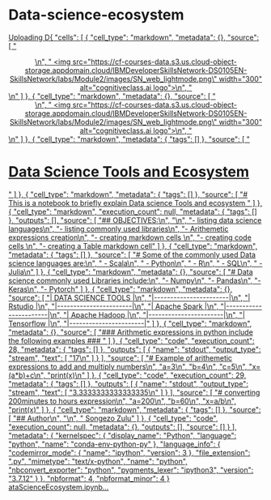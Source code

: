 # Data-science-ecosystem
[Uploading D{
 "cells": [
  {
   "cell_type": "markdown",
   "metadata": {},
   "source": [
    "<center>\n",
    "    <img src=\"https://cf-courses-data.s3.us.cloud-object-storage.appdomain.cloud/IBMDeveloperSkillsNetwork-DS0105EN-SkillsNetwork/labs/Module2/images/SN_web_lightmode.png\" width=\"300\" alt=\"cognitiveclass.ai logo\">\n",
    "</center>\n"
   ]
  },
  {
   "cell_type": "markdown",
   "metadata": {},
   "source": [
    "<center>\n",
    "    <img src=\"https://cf-courses-data.s3.us.cloud-object-storage.appdomain.cloud/IBMDeveloperSkillsNetwork-DS0105EN-SkillsNetwork/labs/Module2/images/SN_web_lightmode.png\" width=\"300\" alt=\"cognitiveclass.ai logo\">\n",
    "</center>\n"
   ]
  },
  {
   "cell_type": "markdown",
   "metadata": {
    "tags": []
   },
   "source": [
    "<h1>Data Science Tools and Ecosystem</h1>"
   ]
  },
  {
   "cell_type": "markdown",
   "metadata": {
    "tags": []
   },
   "source": [
    "# This is a notebook to briefly explain  Data science Tools and ecosystem "
   ]
  },
  {
   "cell_type": "markdown",
   "execution_count": null,
   "metadata": {
    "tags": []
   },
   "outputs": [],
   "source": [
    "## OBJECTIVES:\n",
    "\n",
    "- listing data science languages\n",
    "- listing commonly used libraries\n",
    "- Arithemetic expressions creation\n",
    "- creating markdown cells \n",
    "- creating code cells \n",
    "- creating a Table markdown cell"
   ]
  },
  {
   "cell_type": "markdown",
   "metadata": {
    "tags": []
   },
   "source": [
    "# Some of the commonly used Data science languages are:\n",
    " - Scala\n",
    " - Python\n",
    " - R\n",
    " - SQL\n",
    " - Julia\n"
   ]
  },
  {
   "cell_type": "markdown",
   "metadata": {},
   "source": [
    "# Data science commonly used Libraries include:\n",
    "- Numpy\n",
    "- Pandas\n",
    "- Keras\n",
    "- Pytorch"
   ]
  },
  {
   "cell_type": "markdown",
   "metadata": {},
   "source": [
    "| DATA SCIENCE TOOLS    |\n",
    "|-----------------------|\n",
    "| Rstudio |\n",
    "|-----------------------|\n",
    "| Apache Spark |\n",
    "|-----------------------|\n",
    "| Apache Hadoop |\n",
    "|-----------------------|\n",
    "| Tensorflow |\n",
    "|-----------------------|"
   ]
  },
  {
   "cell_type": "markdown",
   "metadata": {},
   "source": [
    "### Arithmetic expressions in python include the following examples ### "
   ]
  },
  {
   "cell_type": "code",
   "execution_count": 28,
   "metadata": {
    "tags": []
   },
   "outputs": [
    {
     "name": "stdout",
     "output_type": "stream",
     "text": [
      "17\n"
     ]
    }
   ],
   "source": [
    "# Example of  arithemetic expressions to add and multiply numbers\n",
    "a=3\n",
    "b=4\n",
    "c=5\n",
    "x=(a*b)+c\n",
    "print(x)\n"
   ]
  },
  {
   "cell_type": "code",
   "execution_count": 29,
   "metadata": {
    "tags": []
   },
   "outputs": [
    {
     "name": "stdout",
     "output_type": "stream",
     "text": [
      "3.3333333333333335\n"
     ]
    }
   ],
   "source": [
    "# converting 200minutes to hours expression\n",
    "a=200\n",
    "b=60\n",
    "x=a/b\n",
    "print(x)"
   ]
  },
  {
   "cell_type": "markdown",
   "metadata": {
    "tags": []
   },
   "source": [
    "## Author\n",
    "\n",
    " Songezo Zulu"
   ]
  },
  {
   "cell_type": "code",
   "execution_count": null,
   "metadata": {},
   "outputs": [],
   "source": []
  }
 ],
 "metadata": {
  "kernelspec": {
   "display_name": "Python",
   "language": "python",
   "name": "conda-env-python-py"
  },
  "language_info": {
   "codemirror_mode": {
    "name": "ipython",
    "version": 3
   },
   "file_extension": ".py",
   "mimetype": "text/x-python",
   "name": "python",
   "nbconvert_exporter": "python",
   "pygments_lexer": "ipython3",
   "version": "3.7.12"
  }
 },
 "nbformat": 4,
 "nbformat_minor": 4
}
ataScienceEcosystem.ipynb…]()
